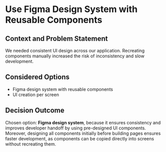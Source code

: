 # Use Figma Design System with Reusable Components

## Context and Problem Statement
We needed consistent UI design across our application. Recreating components manually increased the risk of inconsistency and slow development.

## Considered Options

* Figma design system with reusable components
* UI creation per screen

## Decision Outcome

Chosen option: **Figma design system**, because it ensures consistency and improves developer handoff by using pre-designed UI components. 
Moreover, designing all components initially before building pages ensures faster development, as components can be copied directly into screens without recreating them.
